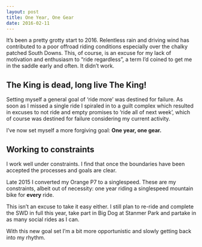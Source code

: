 ```yaml
---
layout: post
title: One Year, One Gear
date: 2016-02-11
---
```


It’s been a pretty grotty start to 2016. Relentless rain and driving wind has contributed to a poor offroad riding conditions especially over the chalky patched South Downs. This, of course, is an excuse for my lack of motivation and enthusiasm to “ride regardless”, a term I’d coined to get me in the saddle early and often. It didn’t work.

## The King is dead, long live The King!

Setting myself a general goal of ‘ride more’ was destined for failure. As soon as I missed a single ride I spiraled in to a guilt complex which resulted in excuses to not ride and empty promises to ‘ride all of next week’, which of course was destined for failure considering my current activity.

I’ve now set myself a more forgiving goal: **One year, one gear.**

## Working to constraints

I work well under constraints. I find that once the boundaries have been accepted the processes and goals are clear.

Late 2015 I converted my Orange P7 to a singlespeed. These are my constraints, albeit out of necessity: one year riding a singlespeed mountain bike for **every** ride.

This isn’t an excuse to take it easy either. I still plan to re-ride and complete the SWD in full this year, take part in Big Dog at Stanmer Park and partake in as many social rides as I can.

With this new goal set I’m a bit more opportunistic and slowly getting back into my rhythm.
